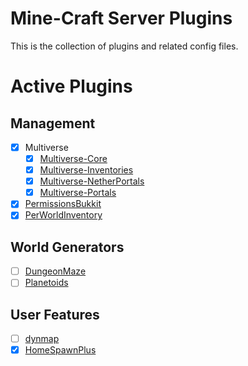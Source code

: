 Mine-Craft Server Plugins
=========================

This is the collection of plugins and related config files.

Active Plugins
==============

Management
----------
- [X] Multiverse
  - [X] [Multiverse-Core](https://ci.onarandombox.com/job/Multiverse-Core/lastStableBuild/)
  - [X] [Multiverse-Inventories](https://ci.onarandombox.com/job/Multiverse-Inventories/lastStableBuild/)
  - [X] [Multiverse-NetherPortals](https://ci.onarandombox.com/job/Multiverse-NetherPortals/lastStableBuild/)
  - [X] [Multiverse-Portals](https://ci.onarandombox.com/job/Multiverse-Portals/lastStableBuild/)
- [X] [PermissionsBukkit](https://dev.bukkit.org/projects/permbukkit)
- [X] [PerWorldInventory](https://www.spigotmc.org/resources/per-world-inventory.4482/)

World Generators
----------------
- [ ] [DungeonMaze](https://dev.bukkit.org/projects/dungeon-maze)
- [ ] [Planetoids](https://mods.curse.com/bukkit-plugins/minecraft/planetoids)

User Features
-------------
- [ ] [dynmap](https://www.spigotmc.org/resources/dynmap.274/)
- [X] [HomeSpawnPlus](https://dev.bukkit.org/projects/homespawnplus)
